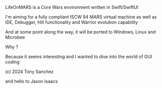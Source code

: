 LifeOnMARS  is a Core Wars environment written in Swift/SwiftUI

I'm aiming for a fully compliant ISCW 94 MARS virtual machine as well as IDE, Debugger, Hill functionality and Warrior evolution capability

And at some point along the way,  it will be ported to Windows, Linux and Microbee

Why ?

Because it seems interesting and I wanted to dive into the world of GUI coding

(c) 2024 Tony Sanchez

and hello to Jason Isaacs

